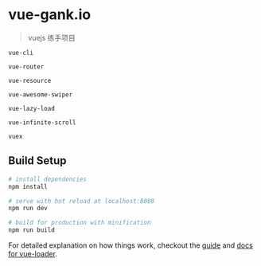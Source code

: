 # vue-gank.io

> vuejs  练手项目

    vue-cli

    vue-router
    
    vue-resource

    vue-awesome-swiper

    vue-lazy-load

    vue-infinite-scroll

    vuex
      

## Build Setup

``` bash
# install dependencies
npm install

# serve with hot reload at localhost:8080
npm run dev

# build for production with minification
npm run build
```

For detailed explanation on how things work, checkout the [guide](http://vuejs-templates.github.io/webpack/) and [docs for vue-loader](http://vuejs.github.io/vue-loader).
